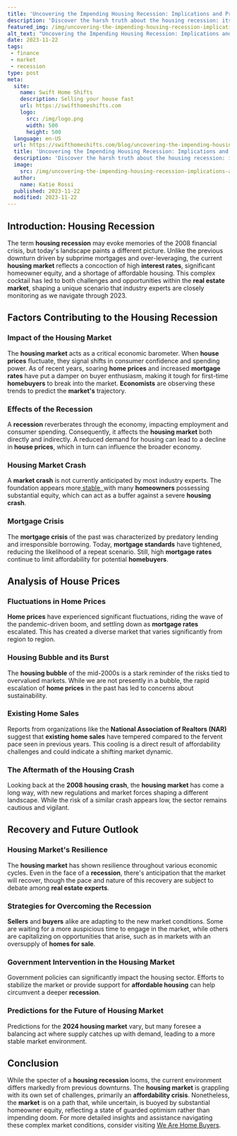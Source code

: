```yaml
---
title: 'Uncovering the Impending Housing Recession: Implications and Precautionary Measures'
description: 'Discover the harsh truth about the housing recession: its impact, causes, and potential solutions. Unravel the keys to safeguard your investment in this compelling must-read.'
featured_img: /img/uncovering-the-impending-housing-recession-implications-and-precaution.webp
alt_text: "Uncovering the Impending Housing Recession: Implications and Precautionary Measures"
date: 2023-11-22
tags:
 - finance
 - market
 - recession
type: post
meta:
  site:
    name: Swift Home Shifts
    description: Selling your house fast
    url: https://swifthomeshifts.com
    logo:
      src: /img/logo.png
      width: 500
      height: 500
  language: en-US
  url: https://swifthomeshifts.com/blog/uncovering-the-impending-housing-recession-implications-and-precautionary-measures
  title: 'Uncovering the Impending Housing Recession: Implications and Precautionary Measures'
  description: 'Discover the harsh truth about the housing recession: its impact, causes, and potential solutions. Unravel the keys to safeguard your investment in this compelling must-read.'
  image:
    src: /img/uncovering-the-impending-housing-recession-implications-and-precaution.webp
  author:
    name: Katie Rossi
  published: 2023-11-22
  modified: 2023-11-22
---
```


## Introduction: Housing Recession

The term **housing recession** may evoke memories of the 2008 financial crisis, but today's landscape paints a different picture. Unlike the previous downturn driven by subprime mortgages and over-leveraging, the current **housing market** reflects a concoction of high **interest rates**, significant homeowner equity, and a shortage of affordable housing. This complex cocktail has led to both challenges and opportunities within the **real estate market**, shaping a unique scenario that industry experts are closely monitoring as we navigate through 2023.

## Factors Contributing to the Housing Recession

### Impact of the Housing Market

The **housing market** acts as a critical economic barometer. When **house prices** fluctuate, they signal shifts in consumer confidence and spending power. As of recent years, soaring **home prices** and increased **mortgage rates** have put a damper on buyer enthusiasm, making it tough for first-time **homebuyers** to break into the market. **Economists** are observing these trends to predict the **market's** trajectory.

### Effects of the Recession

A **recession** reverberates through the economy, impacting employment and consumer spending. Consequently, it affects the **housing market** both directly and indirectly. A reduced demand for housing can lead to a decline in **house prices**, which in turn can influence the broader economy.

### Housing Market Crash

A **market crash** is not currently anticipated by most industry experts. The foundation appears more[  stable,  ](https://sellgahomefast.com/blog/unveiling-the-foreboding-housing-recession-implications-and-solutions)with many **homeowners** possessing substantial equity, which can act as a buffer against a severe **housing crash**.

### Mortgage Crisis

The **mortgage crisis** of the past was characterized by predatory lending and irresponsible borrowing. Today, **mortgage standards** have tightened, reducing the likelihood of a repeat scenario. Still, high **mortgage rates** continue to limit affordability for potential **homebuyers**.

## Analysis of House Prices

### Fluctuations in Home Prices

**Home prices** have experienced significant fluctuations, riding the wave of the pandemic-driven boom, and settling down as **mortgage rates** escalated. This has created a diverse market that varies significantly from region to region.

### Housing Bubble and its Burst

The **housing bubble** of the mid-2000s is a stark reminder of the risks tied to overvalued markets. While we are not presently in a bubble, the rapid escalation of **home prices** in the past has led to concerns about sustainability.

### Existing Home Sales

Reports from organizations like the **National Association of Realtors (NAR)** suggest that **existing home sales** have tempered compared to the fervent pace seen in previous years. This cooling is a direct result of affordability challenges and could indicate a shifting market dynamic.

### The Aftermath of the Housing Crash

Looking back at the **2008 housing crash**, the **housing market** has come a long way, with new regulations and market forces shaping a different landscape. While the risk of a similar crash appears low, the sector remains cautious and vigilant.

## Recovery and Future Outlook

### Housing Market's Resilience

The **housing market** has shown resilience throughout various economic cycles. Even in the face of a **recession**, there's anticipation that the market will recover, though the pace and nature of this recovery are subject to debate among **real estate experts**.

### Strategies for Overcoming the Recession

**Sellers** and **buyers** alike are adapting to the new market conditions. Some are waiting for a more auspicious time to engage in the market, while others are capitalizing on opportunities that arise, such as in markets with an oversupply of **homes for sale**.

### Government Intervention in the Housing Market

Government policies can significantly impact the housing sector. Efforts to stabilize the market or provide support for **affordable housing** can help circumvent a deeper **recession**.

### Predictions for the Future of Housing Market

Predictions for the **2024 housing market** vary, but many foresee a balancing act where supply catches up with demand, leading to a more stable market environment.

## Conclusion

While the specter of a **housing recession** looms, the current environment differs markedly from previous downturns. The **housing market** is grappling with its own set of challenges, primarily an **affordability crisis**. Nonetheless, the **market** is on a path that, while uncertain, is buoyed by substantial homeowner equity, reflecting a state of guarded optimism rather than impending doom. For more detailed insights and assistance navigating these complex market conditions, consider visiting [We Are Home Buyers](https://www.wearehomebuyers.com/).